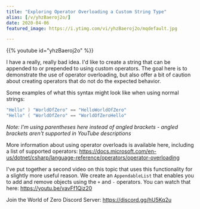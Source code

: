 ```yaml
---
title: "Exploring Operator Overloading a Custom String Type"
alias: [/v/yhzBaeroj2o/]
date: 2020-04-06
featured_image: https://i.ytimg.com/vi/yhzBaeroj2o/mqdefault.jpg

---
```


{{% youtube id="yhzBaeroj2o" %}}

I have a really, really bad idea. I'd like to create a string that can be appended to or prepended to using custom operators. The goal here is to demonstrate the use of operator overloading, but also offer a bit of caution about creating operators that do not do the expected behavior.

Some examples of what this syntax might look like when using normal strings:

```csharp
"Hello" ) "WorldOfZero" == "HelloWorldOfZero"
"Hello" ( "WorldOfZero" == "WorldOfZeroHello"
```

*Note: I'm using parentheses here instead of angled brackets - angled brackets aren't supported in YouTube descriptions*

More information about using operator overloads is available here, including a list of supported operators: https://docs.microsoft.com/en-us/dotnet/csharp/language-reference/operators/operator-overloading

I've put together a second video on this topic that uses this functionality for a slightly more useful reason. We create an `AppendableList` that enables you to add and remove objects using the `+` and `-` operators. You can watch that here: https://youtu.be/vavFf1Qiz20

Join the World of Zero Discord Server: https://discord.gg/hU5Kq2u